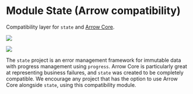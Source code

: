 # Module State (Arrow compatibility)

Compatibility layer for `state` and [Arrow Core](https://arrow-kt.io/learn/typed-errors/working-with-typed-errors/).

<a href="https://search.maven.org/search?q=g:%22dev.opensavvy.pedestal%22%20AND%20a:%22state-arrow%22"><img src="https://img.shields.io/maven-central/v/dev.opensavvy.pedestal/state-arrow.svg?label=Maven%20Central"></a>

<a href="https://gitlab.com/opensavvy/wiki/-/blob/main/stability.md#stability-levels"><img src="https://badgen.net/static/Stability/stable/purple"></a>

The `state` project is an error management framework for immutable data with progress management using `progress`.
Arrow Core is particularly great at representing business failures, and `state` was created to be completely compatible.
We encourage any project that has the option to use Arrow Core alongside `state`, using this compatibility module.
